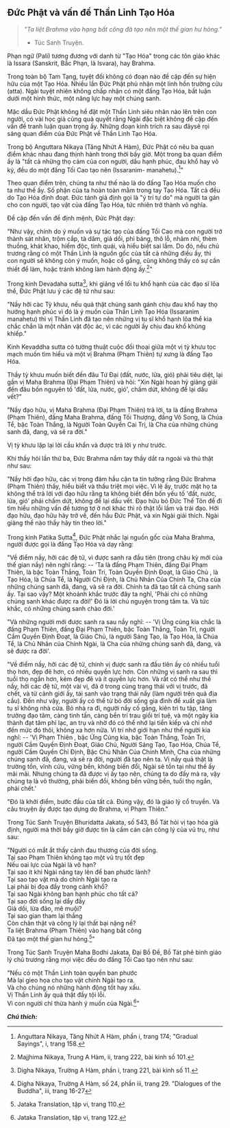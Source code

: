 ## Đức Phật và vấn đề Thần Linh Tạo Hóa

> _"Ta liệt Brahma vào hạng bất công đã tạo nên một thế gian hư hỏng."_
> - Túc Sanh Truyện.

Phạn ngữ (Pali) tương đương với danh từ "Tạo Hóa" trong các tôn giáo khác là Issara (Sanskrit, Bắc Phạn, là Isvara), hay Brahma.

Trong toàn bộ Tam Tạng, tuyệt đối không có đoạn nào đề cập đến sự hiện hữu của một Tạo Hóa. Nhiều lần Đức Phật phủ nhận một linh hồn trường cửu (atta). Ngài tuyệt nhiên không chấp nhận có một đấng Tạo Hóa, bất luận dưới một hình thức, một năng lực hay một chúng sanh.

Mặc dầu Đức Phật không hề đặt một Thần Linh siêu nhân nào lên trên con người, có vài học giả cũng quả quyết rằng Ngài đặc biệt không đề cập đến vấn đề tranh luận quan trọng ấy. Những đoạn kinh trích ra sau đâysẽ rọi sáng quan điểm của Đức Phật về Thần Linh Tạo Hóa.

Trong bộ Anguttara Nikaya (Tăng Nhứt A Hàm), Đức Phật có nêu ba quan điểm khác nhau đang thịnh hành trong thời bấy giờ. Một trong ba quan điểm ấy là "tất cả những thọ cảm của con người, dầu hạnh phúc, đau khổ hay vô ký, đều do một đấng Tối Cao tạo nên (Issaranim- manahetu).[^1]"

Theo quan điểm trên, chúng ta như thế nào là do đấng Tạo Hóa muốn cho ta như thế ấy. Số phận của ta hoàn toàn mằm trong tay Tạo Hóa. Tất cả đều do Tạo Hóa định đoạt. Đức tánh giả định gọi là "ý trí tự do" mà người ta gán cho con người, tạo vật của đấng Tạo Hóa, tức nhiên trở thành vô nghĩa.

Đề cập đến vấn đề định mệnh, Đức Phật dạy:

"Như vậy, chính do ý muốn và sự tác tạo của đấng Tối Cao mà con người trở thành sát nhân, trộm cắp, tà dâm, giả dối, phỉ báng, thô lỗ, nhảm nhí, thèm thuồng, khát khao, hiểm độc, tinh quái, và hiểu biết sai lầm. Do đó, nếu chủ trương rằng có một Thần Linh là nguồn gốc của tất cả những điều ấy, thì con người sẽ không còn ý muốn, hoặc cố gắng, cũng không thấy có sự cần thiết để làm, hoặc tránh không làm hành động ấy.[^2]"

Trong kinh Devadaha sutta[^3], khi giảng về lối tu khổ hạnh của các đạo sĩ lõa thể, Đức Phật lưu ý các đệ tử như sau:

"Nầy hỡi càc Tỳ khưu, nếu quả thật chúng sanh gánh chịu đau khổ hay thọ hưởng hạnh phúc vì đó là ý muốn của Thần Linh Tạo Hóa (Issaranim manahetu) thì vị Thần Linh đã tạo nên những vị tu sĩ khổ hạnh lõa thể kia chắc chắn là một nhân vật độc ác, vì các người ấy chịu đau khổ khủng khiếp."

Kinh Kevaddha sutta có tường thuật cuộc đối thoại giữa một vị tỳ khưu tọc mạch muốn tìm hiểu và một vị Brahma (Phạm Thiên) tự xưng là đấng Tạo Hóa.

Thầy tỳ khưu muốn biết đến đâu Tứ Đại (đất, nước, lửa, gió) phải tiêu diệt, lại gần vị Maha Brahma (Đại Phạm Thiên) và hỏi: "Xin Ngài hoan hỷ giảng giải đến đâu bốn nguyên tố 'đất, lửa, nước, gió', chấm dứt, không để lại dấu vết?"

"Nầy đạo hữu, vị Maha Brahma (Đại Phạm Thiên) trả lời, ta là đấng Brahma (Phạm Thiên), đấng Maha Brahma, đấng Tối Thượng, đấng Vô Song, là Chúa Tể, bậc Toàn Thắng, là Người Toàn Quyền Cai Trị, là Cha của những chúng sanh đã, đang, và sẽ ra đời."

Vị tỳ khưu lặp lại lời cầu khẩn và được trả lời y như trước.

Khi thầy hỏi lần thứ ba, Đức Brahma nắm tay thầy dắt ra ngoài và thú thật như sau:

"Nầy hởi đạo hữu, các vị trong đám hầu cận ta tin tưởng rằng Đức Brahma (Phạm Thiên) thấy, hiểu biết và thấu triệt mọi việc. Vì lẽ ấy, trước mặt họ ta không thể trả lời với đạo hữu rằng ta không biết đến bốn yếu tố 'đất, nước, lửa, gió' phải chấm dứt, không để lại dấu vết. Đạo hữu bỏ Đức Thế Tôn để đi tìm hiểu những vấn đề tương tợ ở nơi khác thì rõ thật lỗi lầm và trái đạo. Hởi đạo hữu, đạo hữu hãy trở về, đến hầu Đức Phật, và xin Ngài giải thích. Ngài giảng thế nào thầy hãy tin theo lời."

Trong kinh Patika Sutta[^4], Đức Phật nhắc lại nguồn gốc của Maha Brahma, người được gọi là đấng Tạo Hóa và dạy rằng:

"Về điểm nầy, hỡi các đệ tử, vì được sanh ra đầu tiên (trong châu kỳ mới của thế gian nầy) nên nghĩ rằng: -- 'Ta là đấng Phạm Thiên, đấng Đại Phạm Thiên, là bậc Toàn Thắng, Toàn Tri, Toàn Quyền Định Đoạt, là Giáo Chủ , là Tạo Hóa, là Chúa Tể, là Người Chỉ Định, là Chủ Nhân Của Chính Ta, Cha của những chúng sanh đã, đang, và sẽ ra đời. Chính ta đã tạo tất cả chúng sanh ấy. Tại sao vậy? Một khoảnh khắc trước đây ta nghĩ, 'Phải chi có những chúng sanh khác được ra đời!' Đó là lời chú nguyện trong tâm ta. Và tức khắc, có những chúng sanh chào đời.'

"Và những người mới được sanh ra sau nầy nghĩ: -- 'Vị Ứng cúng kia chắc là đấng Phạm Thiên, đấng Đại Phạm Thiên, bậc Toàn Thắng, Toàn Tri, người Cầm Quyền Định Đoạt, là Giáo Chủ, là người Sáng Tạo, là Tạo Hóa, là Chúa Tể, là Chủ Nhân của Chính Ngài, là Cha của những chúng sanh đã, đang, và sẽ được ra đời'.

"Về điểm nầy, hỡi các đệ tử, chính vị được sanh ra đầu tiên ấy có nhiều tuổi thọ hơn, đẹp đẽ hơn, có nhiều quyền lực hơn. Còn những vị sanh ra sau thì tuổi thọ ngắn hơn, kém đẹp đẽ và ít quyền lực hơn. Và rất có thể như thế nầy, hởi các đệ tử, một vài vị, đã ở trong cùng trạng thái với vị trước, đã chết, và từ cảnh giới ấy, tái sanh vào trạng thái nầy (làm người trên quả địa cầu). Đến như vậy, người ấy có thể từ bỏ đời sống gia đình để xuất gia làm tu sĩ không nhà cửa. Bỏ nhà ra đi, người nầy cố gắng, kiên trì tu tập, tăng trưởng đạo tâm, càng tinh tấn, càng bền trí trau giồi trí tuệ, và một ngày kia thành đạt tâm phỉ lạc, an trụ và nhờ đó có thể nhớ lại tiền kiếp và chỉ nhớ đến mức đó thôi, không xa hơn nữa. Vì trí nhớ giới hạn như thế người kia nghĩ: -- 'Vị Phạm Thiên , bậc Ứng Cúng kia, bậc Toàn Thắng, Toàn Tri, người Cầm Quyền Định Đoạt, Giáo Chủ, Người Sáng Tạo, Tạo Hóa, Chúa Tể, người Cầm Quyền Chỉ Định, Bậc Chủ Nhân Của Chính Mình, Cha của những chúng sanh đã, đang, và sẽ ra đời, người đã tạo nên ta. Vị nầy quả thật là trường tồn, vĩnh cửu, vững bền, không biến đổi, Ngài sẽ tồn tại như thế ấy mãi mãi. Nhưng chúng ta đã được vị ấy tạo nên, chúng ta do đấy mà ra, vậy chúng ta là vô thường, phải biến đổi, không bền vững bền, tuổi thọ ngắn, phải chết.'

"Đó là khởi điểm, bước đầu của tất cả. Đúng vậy, đó là giáo lý cổ truyền. Và câu truyện ấy được tạo dựng do Brahma, vị Phạm Thiên."

Trong Túc Sanh Truyện Bhuridatta Jakata, số 543, Bồ Tát hỏi vị tạo hóa giả định, người mà thời bấy giờ được tin là cầm cán cân công lý của vũ trụ, như sau:

"Người có mắt ắt thấy cảnh đau thương của đời sống.  
Tại sao Phạm Thiên không tạo một vũ trụ tốt đẹp  
Nếu oai lực của Ngài là vô hạn?  
Tại sao ít khi Ngài nâng tay lên để ban phước lành?  
Tại sao tạo vật mà do chính Ngài tạo ra  
Lại phải bị đọa đầy trong cảnh khổ?  
Tại sao Ngài không ban hạnh phúc cho tất cả?  
Tại sao đời sống lại dẩy đầy  
Giả dối, lừa đảo, mê muội?  
Tại sao gian tham lại thắng  
Còn chân thật và công lý lại thất bại nặng nề?  
Ta liệt Brahma (Phạm Thiên) vào hạng bất công  
Đã tạo một thế gian hư hỏng.[^5]"

Trong Túc Sanh Truyện Maha Bodhi Jakata, Đại Bồ Đề, Bồ Tát phê bình giáo lý chủ trương rằng mọi việc đều do đấng Tối Cao tạo nên như sau:

"Nếu có một Thần Linh toàn quyền ban phước  
Mà lại gieo họa cho tạo vật chính Ngài tạo ra.  
Và cho chúng nó những hành động tốt hay xấu.  
Vị Thần Linh ấy quả thật đầy tội lỗi.  
Vì con người chỉ thừa hành ý muốn của Ngài.[^6]"

_**Chú thích:**_

[^1]: Anguttara Nikaya, Tăng Nhứt A Hàm, phần i, trang 174; "Gradual Sayings", i, trang 158.

[^2]: Majjhima Nikaya, Trung A Hàm, ii, trang 222, bài kinh số 101.

[^3]: Digha Nikaya, Trường A Hàm, phần i, trang 221, bài kinh số 11.

[^4]: Digha Nikaya, Trường A Hàm, số 24, phần iii, trang 29\. "Dialogues of the Buddha", iii, trang 16-27

[^5]: Jataka Translation, tập vi, trang 110.

[^6]: Jataka Translation, tập vi, trang 122.
